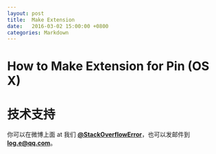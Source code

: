 ```yaml
---
layout: post
title:  Make Extension
date:   2016-03-02 15:00:00 +0800
categories: Markdown
---
```


# How to Make Extension for Pin (OS X)

# 技术支持 
你可以在微博上面 at 我们 **[@StackOverflowError](http://weibo.com/0x00eeee)**，也可以发邮件到 **[log.e@qq.com](mailto:log.e@qq.com)**。
